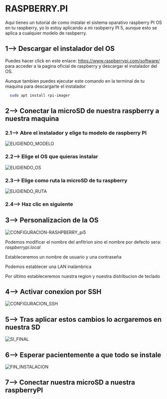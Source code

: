 # RASPBERRY.PI

Aqui tienes un tutorial de como instalar el sistema oparativo raspberry PI OS en tu raspberry, yo lo estoy aplicando a mi rasbperry PI 5, aunque esto se aplica a cualquier modelo de rasbperry.

## 1--> Descargar el instalador del OS

Puedes hacer click en este enlace: https://www.raspberrypi.com/software/ para acceder a la pagina oficial de raspberry y descargar el instalador del OS.

Aunque tambien puedes ejecutar este comando en la terminal de tu maquina para descargarte el instalador

```bash
  sudo apt install rpi-imager
```

## 2--> Conectar la microSD de nuestra raspberry a nuestra maquina

### 2.1--> Abre el instalador y elige tu modelo de raspberry PI

![ELIGIENDO_MODELO](https://github.com/user-attachments/assets/fa20b080-f379-4613-9d40-0073a2351ac5)

### 2.2--> Elige el OS que quieras instalar

![ELIGIENDO_OS](https://github.com/user-attachments/assets/2339d661-bd7c-41c2-856c-32f770a2f9aa)

### 2.3--> Elige como ruta la microSD de tu raspberry

![ELIGIENDO_RUTA](https://github.com/user-attachments/assets/2b78bff9-952d-476e-8a32-2371785d4c35)

### 2.4--> Haz clic en siguiente


## 3--> Personalizacion de la OS

![CONFIGURACION-RASHPBERRY_pi5](https://github.com/user-attachments/assets/44ea3894-f03b-48f3-9fba-14bc691a7556)

Podemos modificar el nombre del anfitrion sino el nombre por defecto sera: *raspberrypi.local*

Estableceremos un nombre de usuario y una contraseña

Podemos establecer una LAN inalámbrica

Por último estableceremos nuestra region y nuestra distribucion de teclado

## 4--> Activar conexion por SSH

![CONFIGURACION_SSH](https://github.com/user-attachments/assets/eaf7a566-a76b-49e3-89c8-48f272afd473)


## 5--> Tras aplicar estos cambios lo acrgaremos en nuestra SD

![SI_FINAL](https://github.com/user-attachments/assets/78544ca6-33ce-4150-a1b4-d3e22b7eb194)

## 6--> Esperar pacientemente a que todo se instale 

![FIN_INSTALACION](https://github.com/user-attachments/assets/3f698320-9ac4-4a13-9232-c18ed2c65ac1)

## 7--> Conectar nuestra microSD a nuestra raspberryPI
